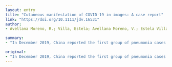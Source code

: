 ```yaml
---
layout: entry
title: "Cutaneous manifestation of COVID-19 in images: A case report"
link: "https://doi.org/10.1111/jdv.16531"
author:
- Avellana Moreno, R.; Villa, Estela; Avellana Moreno, V.; Estela Villa, C.; Aparicio, Moreno; Fontanella, Avellana

summary:
- "In December 2019, China reported the first group of pneumonia cases associated with a new coronavirus, 2019-SARS-CoV-2(1). Currently, the novel coronanavirus infection has become a pandemic(2). Significant research efforts are taking place around the world to better understand the transmission dynamics, the spectrum of clinical disease, possible treatment options, and prevention measures. In December 2018, China reported first influenza case associated with the novel influenza infection. in December 2019, Chinese reported the. first group."

original:
- "In December 2019, China reported the first group of pneumonia cases associated with a new coronavirus, 2019-SARS-CoV-2(1) . Currently, the novel coronavirus infection has become a pandemic(2) . Significant research efforts are taking place around the world to better understand the transmission dynamics, the spectrum of clinical disease, possible treatment options, and prevention measures."
---
```


